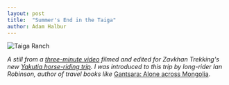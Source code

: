 ```yaml
---
layout: post
title:  "Summer's End in the Taiga"
author: Adam Halbur
---
```


![Taiga Ranch](https://farm8.staticflickr.com/7882/46591770422_17ac0a2dbf_k.jpg)

*A still from a [three-minute video][three-link] filmed and edited for Zavkhan Trekking's new [Yakutia horse-riding trip][yakutia-link]. I was introduced to this trip by long-rider Ian Robinson, author of travel books like* [Gantsara: Alone across Mongolia][gant-link].


[three-link]: https://www.youtube.com/watch?v=ER_f3fZNnyM
[yakutia-link]: http://www.zavkhan.co.uk/upcoming_trips/trip/409
[gant-link]: http://www.harpercollins.co.nz/9781869505202/
